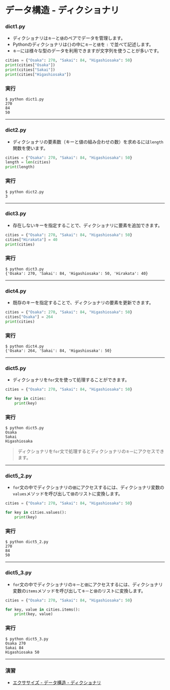 # データ構造 - ディクショナリ

### dict1.py

+ ディクショナリは`キー`と`値`のペアでデータを管理します。
+ Pythonのディクショナリは`{}`の中に`キー`と`値`を `:` で並べて記述します。
+ `キー`には様々な型のデータを利用できますが文字列を使うことが多いです。

```python
cities = {"Osaka": 270, "Sakai": 84, "Higashiosaka": 50}
print(cities["Osaka"])
print(cities["Sakai"])
print(cities["Higashiosaka"])
```

### 実行

```
$ python dict1.py 
270
84
50
```

---


### dict2.py

+ ディクショナリの要素数（キーと値の組み合わせの数）を求めるには`length`関数を使います。

```python
cities = {"Osaka": 270, "Sakai": 84, "Higashiosaka": 50}
length = len(cities)
print(length)
```

### 実行

```
$ python dict2.py
3
```

---


### dict3.py

+ 存在しないキーを指定することで、ディクショナリに要素を追加できます。

```python
cities = {"Osaka": 270, "Sakai": 84, "Higashiosaka": 50}
cities["Hirakata"] = 40
print(cities)
```

### 実行

```
$ python dict3.py 
{'Osaka': 270, 'Sakai': 84, 'Higashiosaka': 50, 'Hirakata': 40}
```

---

### dict4.py

+ 既存のキーを指定することで、ディクショナリの要素を更新できます。

```python
cities = {"Osaka": 270, "Sakai": 84, "Higashiosaka": 50}
cities["Osaka"] = 264
print(cities)
```

### 実行

```
$ python dict4.py
{'Osaka': 264, 'Sakai': 84, 'Higashiosaka': 50}
```

---

### dict5.py

+ ディクショナリを`for`文を使って処理することができます。

```python
cities = {"Osaka": 270, "Sakai": 84, "Higashiosaka": 50}

for key in cities:
    print(key)
```

### 実行

```
$ python dict5.py
Osaka
Sakai
Higashiosaka
```

> ディクショナリを`for`文で処理するとディクショナリの`キー`にアクセスできます。

---

### dict5_2.py

+ `for`文の中でディクショナリの`値`にアクセスするには、ディクショナリ変数の`values`メソッドを呼び出して`値`のリストに変換します。

```python
cities = {"Osaka": 270, "Sakai": 84, "Higashiosaka": 50}

for key in cities.values():
    print(key)
```

### 実行

```
$ python dict5_2.py
270
84
50
```

---

### dict5_3.py

+ `for`文の中でディクショナリの`キー`と`値`にアクセスするには、ディクショナリ変数の`items`メソッドを呼び出して`キー`と`値`のリストに変換します。

```python
cities = {"Osaka": 270, "Sakai": 84, "Higashiosaka": 50}

for key, value in cities.items():
    print(key, value)
```

### 実行

```
$ python dict5_3.py
Osaka 270
Sakai 84
Higashiosaka 50
```

---

### 演習

+ [エクササイズ - データ構造 - ディクショナリ](ex/07_basic_ex.md)
